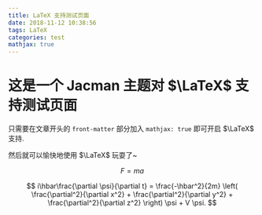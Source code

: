 ```yaml
---
title: LaTeX 支持测试页面
date: 2018-11-12 10:38:56
tags: LaTeX
categories: test
mathjax: true
---
```


# 这是一个 Jacman 主题对 $\LaTeX$ 支持测试页面

只需要在文章开头的 `front-matter` 部分加入 `mathjax: true` 即可开启 $\LaTeX$ 支持.

然后就可以愉快地使用 $\LaTeX$ 玩耍了~

$$
F = ma
$$


$$
i\hbar\frac{\partial \psi}{\partial t} = 
  \frac{-\hbar^2}{2m} \left(  \frac{\partial^2}{\partial x^2} + \frac{\partial^2}{\partial y^2} +
  \frac{\partial^2}{\partial z^2} \right) \psi + V \psi.
$$
